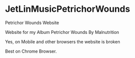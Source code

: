 # JetLinMusicPetrichorWounds
Petrichor Wounds Website

Website for my Album Petrichor Wounds By Malnutrition

Yes, on Mobile and other browsers the website is broken

Best on Chrome Browser.
